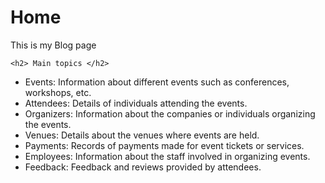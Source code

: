 <!DOCTYPE html>
<html lang="en">


<body>
    <!-- Your content goes here -->
    <h1>Home</h1>
    <p>This is my Blog page</p>

    <h2> Main topics </h2>

  <ul>
    <li>Events: Information about different events such as conferences, workshops, etc.</li>
    <li>Attendees: Details of individuals attending the events.</li>
    <li>Organizers: Information about the companies or individuals organizing the events.</li>
    <li>Venues: Details about the venues where events are held.</li>
    <li>Payments: Records of payments made for event tickets or services.</li>
    <li>Employees: Information about the staff involved in organizing events.</li>
    <li>Feedback: Feedback and reviews provided by attendees.</li>
  </ul>


</body>
</html>
